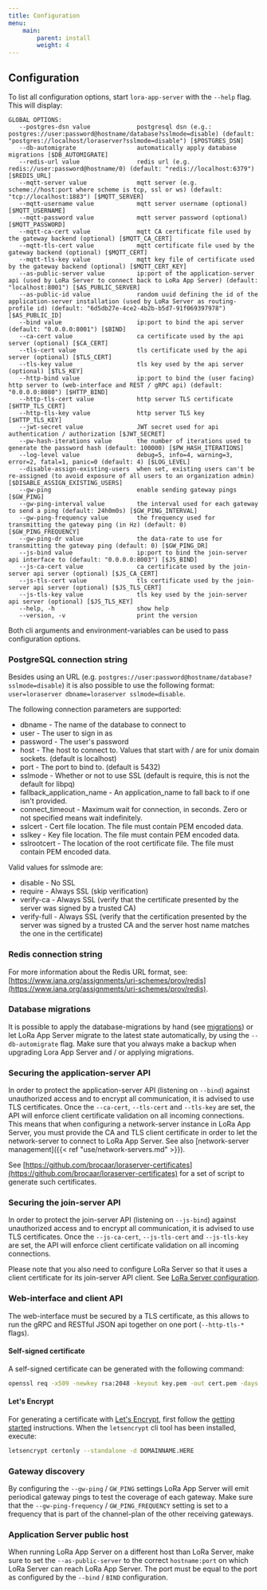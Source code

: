 ```yaml
---
title: Configuration
menu:
    main:
        parent: install
        weight: 4
---
```


## Configuration

To list all configuration options, start `lora-app-server` with the `--help`
flag. This will display:

```text
GLOBAL OPTIONS:
   --postgres-dsn value             postgresql dsn (e.g.: postgres://user:password@hostname/database?sslmode=disable) (default: "postgres://localhost/loraserver?sslmode=disable") [$POSTGRES_DSN]
   --db-automigrate                 automatically apply database migrations [$DB_AUTOMIGRATE]
   --redis-url value                redis url (e.g. redis://user:password@hostname/0) (default: "redis://localhost:6379") [$REDIS_URL]
   --mqtt-server value              mqtt server (e.g. scheme://host:port where scheme is tcp, ssl or ws) (default: "tcp://localhost:1883") [$MQTT_SERVER]
   --mqtt-username value            mqtt server username (optional) [$MQTT_USERNAME]
   --mqtt-password value            mqtt server password (optional) [$MQTT_PASSWORD]
   --mqtt-ca-cert value             mqtt CA certificate file used by the gateway backend (optional) [$MQTT_CA_CERT]
   --mqtt-tls-cert value            mqtt certificate file used by the gateway backend (optional) [$MQTT_CERT]
   --mqtt-tls-key value             mqtt key file of certificate used by the gateway backend (optional) [$MQTT_CERT_KEY]
   --as-public-server value         ip:port of the application-server api (used by LoRa Server to connect back to LoRa App Server) (default: "localhost:8001") [$AS_PUBLIC_SERVER]
   --as-public-id value             random uuid defining the id of the application-server installation (used by LoRa Server as routing-profile id) (default: "6d5db27e-4ce2-4b2b-b5d7-91f069397978") [$AS_PUBLIC_ID]
   --bind value                     ip:port to bind the api server (default: "0.0.0.0:8001") [$BIND]
   --ca-cert value                  ca certificate used by the api server (optional) [$CA_CERT]
   --tls-cert value                 tls certificate used by the api server (optional) [$TLS_CERT]
   --tls-key value                  tls key used by the api server (optional) [$TLS_KEY]
   --http-bind value                ip:port to bind the (user facing) http server to (web-interface and REST / gRPC api) (default: "0.0.0.0:8080") [$HTTP_BIND]
   --http-tls-cert value            http server TLS certificate [$HTTP_TLS_CERT]
   --http-tls-key value             http server TLS key [$HTTP_TLS_KEY]
   --jwt-secret value               JWT secret used for api authentication / authorization [$JWT_SECRET]
   --pw-hash-iterations value       the number of iterations used to generate the password hash (default: 100000) [$PW_HASH_ITERATIONS]
   --log-level value                debug=5, info=4, warning=3, error=2, fatal=1, panic=0 (default: 4) [$LOG_LEVEL]
   --disable-assign-existing-users  when set, existing users can't be re-assigned (to avoid exposure of all users to an organization admin) [$DISABLE_ASSIGN_EXISTING_USERS]
   --gw-ping                        enable sending gateway pings [$GW_PING]
   --gw-ping-interval value         the interval used for each gateway to send a ping (default: 24h0m0s) [$GW_PING_INTERVAL]
   --gw-ping-frequency value        the frequency used for transmitting the gateway ping (in Hz) (default: 0) [$GW_PING_FREQUENCY]
   --gw-ping-dr value               the data-rate to use for transmitting the gateway ping (default: 0) [$GW_PING_DR]
   --js-bind value                  ip:port to bind the join-server api interface to (default: "0.0.0.0:8003") [$JS_BIND]
   --js-ca-cert value               ca certificate used by the join-server api server (optional) [$JS_CA_CERT]
   --js-tls-cert value              tls certificate used by the join-server api server (optional) [$JS_TLS_CERT]
   --js-tls-key value               tls key used by the join-server api server (optional) [$JS_TLS_KEY]
   --help, -h                       show help
   --version, -v                    print the version
```

Both cli arguments and environment-variables can be used to pass configuration
options.

### PostgreSQL connection string

Besides using an URL (e.g. `postgres://user:password@hostname/database?sslmode=disable`)
it is also possible to use the following format:
`user=loraserver dbname=loraserver sslmode=disable`.

The following connection parameters are supported:

* dbname - The name of the database to connect to
* user - The user to sign in as
* password - The user's password
* host - The host to connect to. Values that start with / are for unix domain sockets. (default is localhost)
* port - The port to bind to. (default is 5432)
* sslmode - Whether or not to use SSL (default is require, this is not the default for libpq)
* fallback_application_name - An application_name to fall back to if one isn't provided.
* connect_timeout - Maximum wait for connection, in seconds. Zero or not specified means wait indefinitely.
* sslcert - Cert file location. The file must contain PEM encoded data.
* sslkey - Key file location. The file must contain PEM encoded data.
* sslrootcert - The location of the root certificate file. The file must contain PEM encoded data.

Valid values for sslmode are:

* disable - No SSL
* require - Always SSL (skip verification)
* verify-ca - Always SSL (verify that the certificate presented by the server was signed by a trusted CA)
* verify-full - Always SSL (verify that the certification presented by the server was signed by a trusted CA and the server host name matches the one in the certificate)

### Redis connection string

For more information about the Redis URL format, see:
[https://www.iana.org/assignments/uri-schemes/prov/redis](https://www.iana.org/assignments/uri-schemes/prov/redis).

### Database migrations

It is possible to apply the database-migrations by hand
(see [migrations](https://github.com/brocaar/lora-app-server/tree/master/migrations))
or let LoRa App Server migrate to the latest state automatically, by using
the `--db-automigrate` flag. Make sure that you always make a backup when
upgrading Lora App Server and / or applying migrations.

### Securing the application-server API

In order to protect the application-server API (listening on `--bind`) against
unauthorized access and to encrypt all communication, it is advised to use TLS
certificates. Once the `--ca-cert`, `--tls-cert` and `--tls-key` are set, the
API will enforce client certificate validation on all incoming connections.
This means that when configuring a network-server instance in LoRa App Server,
you must provide the CA and TLS client certificate in order to let the
network-server to connect to LoRa App Server. See also
[network-server management]({{< ref "use/network-servers.md" >}}).

See [https://github.com/brocaar/loraserver-certificates](https://github.com/brocaar/loraserver-certificates)
for a set of script to generate such certificates.

### Securing the join-server API

In order to protect the join-server API (listening on `--js-bind`) against
unauthorized access and to encrypt all communication, it is advised to use TLS
certificates. Once the `--js-ca-cert`, `--js-tls-cert` and `--js-tls-key` are
set, the API will enforce client certificate validation on all incoming connections.

Please note that you also need to configure LoRa Server so that it uses a
client certificate for its join-server API client. See
[LoRa Server configuration](https://docs.loraserver.io/loraserver/install/config/).

### Web-interface and client API

The web-interface must be secured by a TLS certificate, as this allows to
run the gRPC and RESTful JSON api together on one port (`--http-tls-*` flags).

#### Self-signed certificate

A self-signed certificate can be generated with the following command:

```bash
openssl req -x509 -newkey rsa:2048 -keyout key.pem -out cert.pem -days 90 -nodes
```

#### Let's Encrypt

For generating a certificate with [Let's Encrypt](https://letsencrypt.org/),
first follow the [getting started](https://letsencrypt.org/getting-started/)
instructions. When the `letsencrypt` cli tool has been installed, execute:

```bash
letsencrypt certonly --standalone -d DOMAINNAME.HERE 
```

### Gateway discovery

By configuring the `--gw-ping` / `GW_PING` settings LoRa App Server will
emit periodical gateway pings to test the coverage of each gateway. Make sure
that the `--gw-ping-frequency` / `GW_PING_FREQUENCY` setting is set to a
frequency that is part of the channel-plan of the other receiving gateways.

### Application Server public host

When running LoRa App Server on a different host than LoRa Server, make sure
to set the `--as-public-server` to the correct `hostname:port` on which LoRa
Server can reach LoRa App Server. The port must be equal to the port as
configured by the `--bind` / `BIND` configuration.
